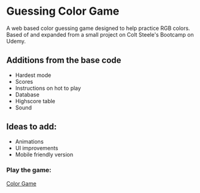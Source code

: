 # Guessing Color Game

A web based color guessing game designed to help practice RGB colors. Based of and expanded from a small project on Colt Steele's Bootcamp on Udemy.

## Additions from the base code

* Hardest mode
* Scores
* Instructions on hot to play
* Database
* Highscore table
* Sound

## Ideas to add:

* Animations
* UI improvements
* Mobile friendly version

### Play the game:

[Color Game](https://color-game-jb.herokuapp.com/)
